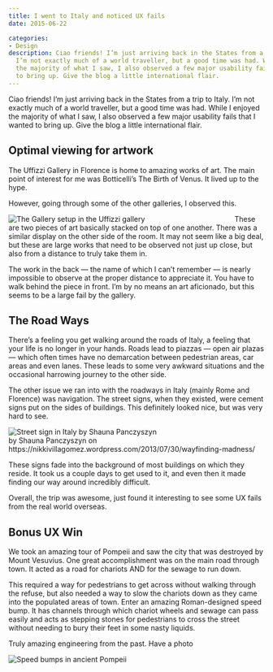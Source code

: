 ```yaml
---
title: I went to Italy and noticed UX fails
date: 2015-06-22

categories:
- Design
description: Ciao friends! I’m just arriving back in the States from a trip to Italy.
  I’m not exactly much of a world traveller, but a good time was had. While I enjoyed
  the majority of what I saw, I also observed a few major usability fails that I wanted
  to bring up. Give the blog a little international flair.
---
```


Ciao friends! I’m just arriving back in the States from a trip to Italy. I’m not exactly much of a world traveller, but a good time was had. While I enjoyed the majority of what I saw, I also observed a few major usability fails that I wanted to bring up. Give the blog a little international flair.

## Optimal viewing for artwork
The Uffizzi Gallery in Florence is home to amazing works of art. The main point of interest for me was Botticelli’s The Birth of Venus. It lived up to the hype.

However, going through some of the other galleries, I observed this.

<div style="width: 425px; margin-right: 20px; float: left;">
    <img src="/images/blog/uffizzi-gallery.jpg" alt="The Gallery setup in the Uffizzi gallery">
</div>
These are two pieces of art basically stacked on top of one another. There was a similar display on the other side of the room. It may not seem like a big deal, but these are large works that need to be observed not just up close, but also from a distance to truly take them in.

The work in the back — the name of which I can’t remember — is nearly impossible to observe at the proper distance to appreciate it. You have to walk behind the piece in front. I’m by no means an art aficionado, but this seems to be a large fail by the gallery.

## The Road Ways
There’s a feeling you get walking around the roads of Italy, a feeling that your life is no longer in your hands. Roads lead to piazzas — open air plazas — which often times have no demarcation between pedestrian areas, car areas and even lanes. These leads to some very awkward situations and the occasional harrowing journey to the other side.

The other issue we ran into with the roadways in Italy (mainly Rome and Florence) was navigation. The street signs, when they existed, were cement signs put on the sides of buildings. This definitely looked nice, but was very hard to see.

<div class="captioned">
    <img src="/images/blog/italy-street-sign.jpg" alt="Street sign in Italy by Shauna Panczyszyn" class="captioned">
    <div class="caption">by Shauna Panczyszyn on https://nikkivillagomez.wordpress.com/2013/07/30/wayfinding-madness/</div>
</div>

These signs fade into the background of most buildings on which they reside. It took us a couple days to get used to it, and even then it made finding our way around incredibly difficult.

Overall, the trip was awesome, just found it interesting to see some UX fails from the real world overseas.

## Bonus UX Win

We took an amazing tour of Pompeii and saw the city that was destroyed by Mount Vesuvius. One great accomplishment was on the main road through town. It acted as a road for chariots AND for the sewage to run down.

This required a way for pedestrians to get across without walking through the refuse, but also needed a way to slow the chariots down as they came into the populated areas of town. Enter an amazing Roman-designed speed bump. It has channels through which chariot wheels and sewage can pass easily and acts as stepping stones for pedestrians to cross the street without needing to bury their feet in some nasty liquids.

Truly amazing engineering from the past. Have a photo

![Speed bumps in ancient Pompeii](/images/blog/pompei.jpg)
